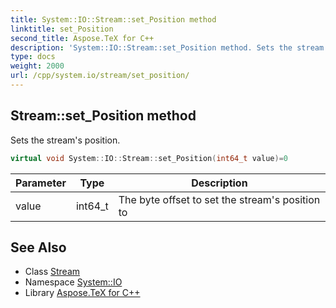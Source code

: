 ```yaml
---
title: System::IO::Stream::set_Position method
linktitle: set_Position
second_title: Aspose.TeX for C++
description: 'System::IO::Stream::set_Position method. Sets the stream''s position in C++.'
type: docs
weight: 2000
url: /cpp/system.io/stream/set_position/
---
```

## Stream::set_Position method


Sets the stream's position.

```cpp
virtual void System::IO::Stream::set_Position(int64_t value)=0
```


| Parameter | Type | Description |
| --- | --- | --- |
| value | int64_t | The byte offset to set the stream's position to |

## See Also

* Class [Stream](../)
* Namespace [System::IO](../../)
* Library [Aspose.TeX for C++](../../../)
